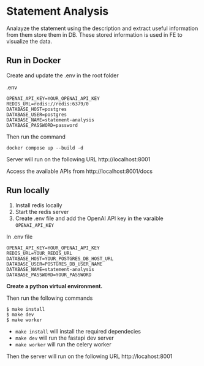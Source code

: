 # Statement Analysis
Analayze the statement using the description and extract useful information from them store them in DB. These stored information is used in FE to visualize the data.


## Run in Docker
Create and update the .env in the root folder

.env
```
OPENAI_API_KEY=YOUR_OPENAI_API_KEY
REDIS_URL=redis://redis:6379/0
DATABASE_HOST=postgres
DATABASE_USER=postgres
DATABASE_NAME=statement-analysis
DATABASE_PASSWORD=password
```

Then run the command
```shell
docker compose up --build -d  
```
Server will run on the following URL http://localhost:8001

Access the available APIs from http://localhost:8001/docs


## Run locally
1. Install redis locally
2. Start the redis server
2. Create .env file and add the OpenAI API key in the varaible `OPENAI_API_KEY`

In .env file 

```
OPENAI_API_KEY=YOUR_OPENAI_API_KEY
REDIS_URL=YOUR_REDIS_URL
DATABASE_HOST=YOUR_POSTGRES_DB_HOST_URL
DATABASE_USER=POSTGRES_DB_USER_NAME
DATABASE_NAME=statement-analysis
DATABASE_PASSWORD=YOUR_PASSWORD
```

**Create a python virtual environment.** 

Then run the following commands
```
$ make install
$ make dev
$ make worker
```

- `make install` will install the required dependecies
- `make dev` will run the fastapi dev server
- `make worker` will run the celery worker 

Then the server will run on the following URL http://locahost:8001
